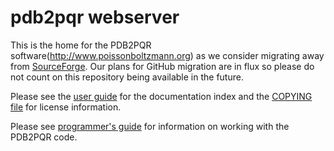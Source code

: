 pdb2pqr webserver
============

This is the home for the PDB2PQR software(http://www.poissonboltzmann.org) as we consider migrating away from [SourceForge](https://sourceforge.net/projects/apbs/).  Our plans for GitHub migration are in flux so please do not count on this repository being available in the future.

Please see the [user guide](doc/userguide.html) for the documentation index and the [COPYING file](COPYING) for license information.

Please see [programmer's guide](doc/programmerguide.html) for information on working with the PDB2PQR code. 
